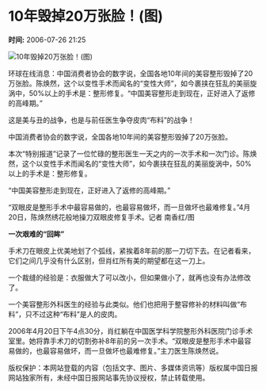 # 10年毁掉20万张脸！(图)

**时间:** 2006-07-26 21:25

![10年毁掉20万张脸！(图)](../../att/site1/20060726/xin_5407032621306801821770.jpg)

环球在线消息：中国消费者协会的数字说，全国各地10年间的美容整形毁掉了20万张脸。陈焕然，这个以变性手术而闻名的“变性大师”，如今裹挟在狂乱的美丽旋涡中，50%以上的手术是：整形修复。“中国美容整形走到现在，正好进入了返修的高峰期。”

这是美与丑的战争，也是与前任医生争夺皮肉“布料”的战争！

中国消费者协会的数字说，全国各地10年间的美容整形毁掉了20万张脸。

本次“特别报道”记录了一位忙碌的整形医生一天之内的一次手术和一次门诊。陈焕然，这个以变性手术而闻名的“变性大师”，如今裹挟在狂乱的美丽旋涡中，50%以上的手术是：整形修复。

“中国美容整形走到现在，正好进入了返修的高峰期。”

“双眼皮是整形手术中最容易做的，也最容易做坏，而一旦做坏也最难修复。”4月20日，陈焕然绣花般地操刀双眼皮修复手术。记者 南香红/图

**一次艰难的“回眸”**

手术刀在眼皮上优美地划了个弧线，紧挨着8年前的那一刀切下去。在记者看来，它们之间几乎没有什么区别，但肖红所有美的期望都在这一刀上。

一个裁缝的经验是：衣服做大了可以改小，但如果做小了，就再也没有办法修改了。

一个美容整形外科医生的经验与此类似。他们也把用于整容修补的材料叫做“布料”，只不过这种“布料”是人的皮肉。

2006年4月20日下午4点30分，肖红躺在中国医学科学院整形外科医院门诊手术室里。她将靠手术刀的切割弥补8年前的另一次手术。“双眼皮是整形手术中最容易做的，也最容易做坏，而一旦做坏也最难修复。”主刀医生陈焕然说。

版权保护：本网站登载的内容（包括文字、图片、多媒体资讯等）版权属中国日报网站独家所有，未经中国日报网站事先协议授权，禁止转载使用。
<!-- tcd_original_link http://www.chinadaily.com.cn/hqylss/2006-07/26/content_650414.htm -->
